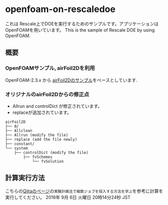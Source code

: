 openfoam-on-rescaledoe
=========================

これは Rescale上でDOEを実行するためのサンプルです。アプリケーションはOpenFOAMを用いています。
This is the sample of Rescale DOE by using OpenFOAM.


概要
-----------

### OpenFOAMサンプル, airFoil2Dを利用


OpenFOAM-2.3.x から [airFoil2Dのサンプル](https://github.com/OpenFOAM/OpenFOAM-2.3.x/tree/master/tutorials/incompressible/simpleFoam/airFoil2D)をベースとしています.


### オリジナルのairFoil2Dからの修正点


- Allrun and controlDict が修正されています。
- replaceが追加されています。


```bash:ディレクトリ構成
airFoil2D
├── 0/
├── Allclean
├── Allrun (modify the file)
├── replace (add the file newly)
├── constant/
└── system
    ├── controlDict (modify the file)
        ├── fvSchemes
            └── fvSolution
```




計算実行方法
------------------

こちらの[Qiitaのページ](http://qiita.com/daikumatan/items/46f018b1d6f4d221a32a)の`実験計画法で複数ジョブを投入する方法を学ぶ`を参考に計算を実行してください。
2016年 9月 6日 火曜日 20時14分24秒 JST
